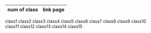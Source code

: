 num of class|            link page
------------| --------------------------------
class1        []()
class2      [](https://jarrar93.github.io/Code-201-Reading-Notes/class02)
class3          []()
class4          []()
class5
class6
class7
class8
class9
class10
class11
class12
class13
class14
class15
